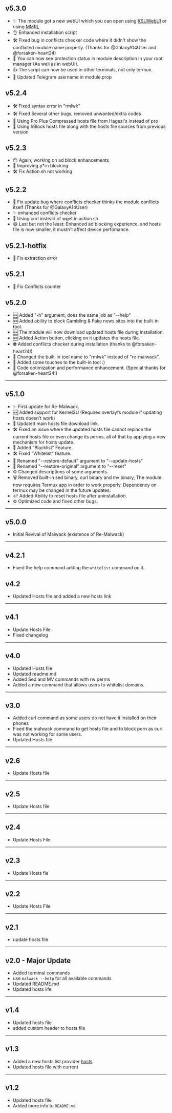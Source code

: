 ## v5.3.0
- ✨ The module got a new webUI which you can open using [KSUWebUI](https://github.com/5ec1cff/KsuWebUIStandalone) or using [MMRL](https://github.com/DerGoogler/MMRL)
- 👌 Enhanced installation script
- 🛠 Fixed bug in conflicts checker code where it didn't show the conflicted module name properly. (Thanks for @GalaxyA14User and @forsaken-heart24)
- 🔁 You can now see protection status in module description in your root manager (As well as in webUI).
- 👍 The script can now be used in other terminals, not only termux.
- 🎯 Updated Telegram username in module.prop
## v5.2.4
- 🛠 Fixed syntax error in "rmlwk"
- 🛠 Fixed Several other bugs, removed unwanted/extra codes
- 🎯 Using Pro Plus Compressed hosts file from Hagezi's instead of pro
- 🎯 Using hBlock hosts file along with the hosts file sources from previous version
## v5.2.3
- 😶 Again, working on ad block enhancements
- 🎯 Improving p*rn blocking
- 🛠 Fix Action.sh not working
## v5.2.2
- 🎯 Fix update bug where conflicts checker thinks the module conflicts itself (Thanks for @GalaxyA14User)
- ✨ enhanced conflicts checker
- 🔁 Using curl instead of wget in action.sh
- 😄 Last but not the least: Enhanced ad blocking experience, and hosts file is now smaller, it mustn't affect device perfomance.
## v5.2.1-hotfix
- 🎯 Fix extraction error
## v5.2.1
- 🎯 Fix Conflicts counter
## v5.2.0
- 🆕 Added "-h" argument, does the same job as "--help"
- 🆕 Added ability to block Gambling & Fake news sites into the built-in tool. 
- 🆕 The module will now download updated hosts file during installation.
- 🆕 Added Action button, clicking on it updates the hosts file.
- ⛔ Added conflicts checker during installation (thanks to @forsaken-heart24!)
- 🔁 Changed the built-in tool name to "rmlwk" instead of "re-malwack".
- 🤩 Added some touches to the built-in tool :)
- 🚀 Code optimization and performance enhancement. (Special thanks for @forsaken-heart24!)
---
## v5.1.0
- ✨ First update for Re-Malwack.
- 🆕 Added support for KernelSU (Requires overlayfs module if updating hosts doesn't work)
- 🔧 Updated main hosts file download link.
- 🛠️ Fixed an issue where the updated hosts file cannot replace the current hosts file or even change its perms, all of that by applying a new mechanism for hosts update.
- 🚫 Added "Blacklist" Feature.
- 🛠️ Fixed "Whitelist" feature.
- 🔄 Renamed "--restore-default" argument to "--update-hosts" 
- 🔄 Renamed "--restore-original" argument to "--reset"
- ⚙️ Changed descriptions of some arguments.
- 🗑️ Removed built-in sed binary, curl binary and mv binary, The module now requires Termux app in order to work properly. Dependency on termux may be changed in the future updates.
- ↩️ Added Ability to reset hosts file after uninstallation.
- ⚙️ Optimized code and fixed other bugs.
---
## v5.0.0
- Initial Revival of Malwack (existence of Re-Malwack)
---
## v4.2.1
- Fixed the help command adding the ``whitelist`` command on it.
## v4.2
- Updated Hosts file and added a new hosts link
---
## v4.1
- Update Hosts File
- Fixed changelog
---
## v4.0
- Updated Hosts file
- Updated readme.md
- Added Sed and MV commands with rw perms
- Added a new command that allows users to whitelist domains.
---
## v3.0
- Added curl command as some users do not have it installed on their phones
- Fixed the malwack command to get hosts file and to block porn as curl was not working for some users.
- Updated Hosts file
---
## v2.6
- Update Hosts file
---
## v2.5
- Update Hosts file
---
## v2.4
- Update Hosts File
---
## v2.3
- Update Hosts fle
---
## v2.2
- Update Hosts File
---
## v2.1
- update hosts file
---
## v2.0 - Major Update
- Added terminal commands
- use ``malwack --help`` for all available commands
- Updated README.md
- Updated hosts life
---
## v1.4
- Updated hosts file
- added custom header to hosts file 
---
## v1.3
- Added a new hosts list provider [hosts](https://github.com/StevenBlack/hosts)
- Updated hosts file with current
---
## v1.2
- Updated hosts file
- Added more info to ``README.md``
